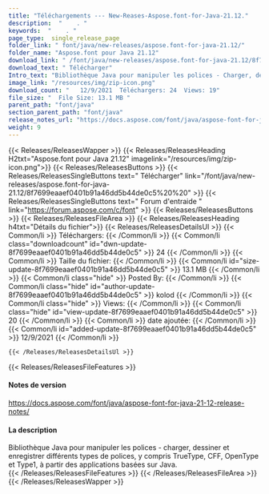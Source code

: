 ```yaml
---
title: "Téléchargements --- New-Reases-Aspose.font-for-Java-21.12." 
description:  "    . " 
keywords:  "    . " 
page_type:  single_release_page
folder_link: " font/java/new-releases/aspose.font-for-java-21.12/"
folder_name: "Aspose.font pour Java 21.12"
download_link: " /font/java/new-releases/aspose.font-for-java-21.12/8f7699eaaef0401b91a46dd5b44de0c5"
download_text: " Télécharger"
Intro_text: "Bibliothèque Java pour manipuler les polices - Charger, dessiner et enregistrer différents types de polices, y compris ..."
image_link: "/resources/img/zip-icon.png"
download_count: "   12/9/2021  Téléchargers: 24  Views: 19"
file_size: "  File Size: 13.1 MB "
parent_path: "font/java"
section_parent_path: "font/java"
release_notes_url: "https://docs.aspose.com/font/java/aspose-font-for-java-21-12-release-notes"
weight: 9
---
```


{{< Releases/ReleasesWapper >}}
  {{< Releases/ReleasesHeading H2txt="Aspose.font pour Java 21.12" imagelink="/resources/img/zip-icon.png">}}
  {{< Releases/ReleasesButtons >}}
    {{< Releases/ReleasesSingleButtons text=" Télécharger" link="/font/java/new-releases/aspose.font-for-java-21.12/8f7699eaaef0401b91a46dd5b44de0c5%20%20" >}}
    {{< Releases/ReleasesSingleButtons text=" Forum d'entraide " link="https://forum.aspose.com/c/font" >}}
  {{< Releases/ReleasesButtons >}}
  {{< Releases/ReleasesFileArea >}}
    {{< Releases/ReleasesHeading h4txt="Détails du fichier">}}
    {{< Releases/ReleasesDetailsUl >}}
            {{< Common/li  >}} Téléchargers: {{< /Common/li >}} 
      {{< Common/li class="downloadcount" id="dwn-update-8f7699eaaef0401b91a46dd5b44de0c5" >}} 24 {{< /Common/li >}} 
      {{< Common/li  >}} Taille du fichier: {{< /Common/li >}} 
      {{< Common/li id="size-update-8f7699eaaef0401b91a46dd5b44de0c5" >}} 13.1 MB {{< /Common/li >}} 
      {{< Common/li  class="hide" >}} Posted By: {{< /Common/li >}} 
      {{< Common/li class="hide" id="author-update-8f7699eaaef0401b91a46dd5b44de0c5" >}} kolod {{< /Common/li >}} 
      {{< Common/li class="hide"  >}} Views: {{< /Common/li >}} 
      {{< Common/li class="hide" id="view-update-8f7699eaaef0401b91a46dd5b44de0c5" >}} 20 {{< /Common/li >}} 
      {{< Common/li  >}} date ajoutée: {{< /Common/li >}} 
      {{< Common/li id="added-update-8f7699eaaef0401b91a46dd5b44de0c5" >}} 12/9/2021 {{< /Common/li >}} 

    {{< /Releases/ReleasesDetailsUl >}}

  {{< Releases/ReleasesFileFeatures >}}
      <h4>Notes de version</h4><div><a href="https://docs.aspose.com/font/java/aspose-font-for-java-21-12-release-notes/">https://docs.aspose.com/font/java/aspose-font-for-java-21-12-release-notes/</a></div><h4>La description</h4><div class="HTMLDescription">Bibliothèque Java pour manipuler les polices - charger, dessiner et enregistrer différents types de polices, y compris TrueType, CFF, OpenType et Type1, à partir des applications basées sur Java.</div>
  {{< /Releases/ReleasesFileFeatures >}}
 {{< /Releases/ReleasesFileArea >}}
{{< /Releases/ReleasesWapper >}}


